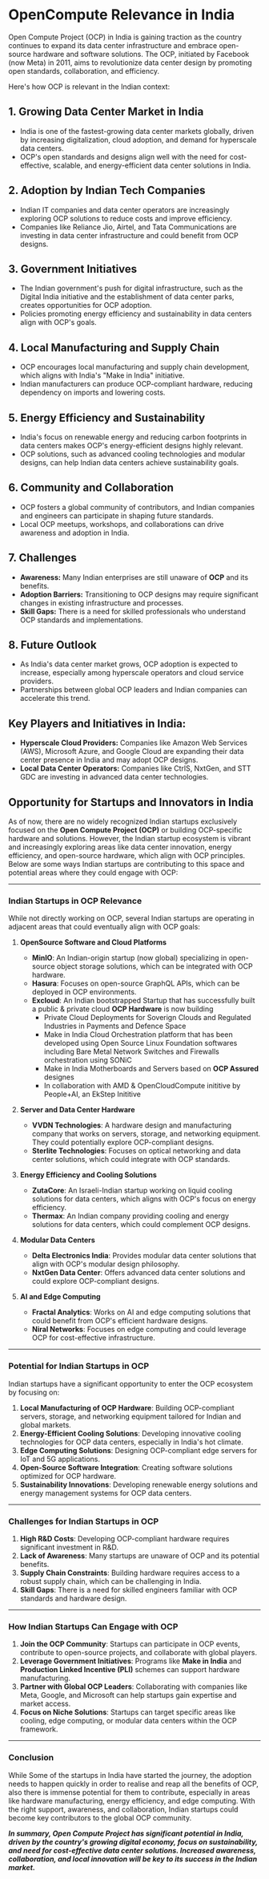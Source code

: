 # OpenCompute Relevance in India

Open Compute Project (OCP) in India is gaining traction as the country continues to expand its data center infrastructure and embrace open-source hardware and software solutions. 
The OCP, initiated by Facebook (now Meta) in 2011, aims to revolutionize data center design by promoting open standards, collaboration, and efficiency. 

Here's how OCP is relevant in the Indian context:

## 1. **Growing Data Center Market in India**
   - India is one of the fastest-growing data center markets globally, driven by increasing digitalization, cloud adoption, and demand for hyperscale data centers.
   - OCP's open standards and designs align well with the need for cost-effective, scalable, and energy-efficient data center solutions in India.

## 2. **Adoption by Indian Tech Companies**
   - Indian IT companies and data center operators are increasingly exploring OCP solutions to reduce costs and improve efficiency.
   - Companies like Reliance Jio, Airtel, and Tata Communications are investing in data center infrastructure and could benefit from OCP designs.

## 3. **Government Initiatives**
   - The Indian government's push for digital infrastructure, such as the Digital India initiative and the establishment of data center parks, creates opportunities for OCP adoption.
   - Policies promoting energy efficiency and sustainability in data centers align with OCP's goals.

## 4. **Local Manufacturing and Supply Chain**
   - OCP encourages local manufacturing and supply chain development, which aligns with India's "Make in India" initiative.
   - Indian manufacturers can produce OCP-compliant hardware, reducing dependency on imports and lowering costs.

## 5. **Energy Efficiency and Sustainability**
   - India's focus on renewable energy and reducing carbon footprints in data centers makes OCP's energy-efficient designs highly relevant.
   - OCP solutions, such as advanced cooling technologies and modular designs, can help Indian data centers achieve sustainability goals.

## 6. **Community and Collaboration**
   - OCP fosters a global community of contributors, and Indian companies and engineers can participate in shaping future standards.
   - Local OCP meetups, workshops, and collaborations can drive awareness and adoption in India.

## 7. **Challenges**
   - **Awareness:** Many Indian enterprises are still unaware of **OCP** and its benefits.
   - **Adoption Barriers:** Transitioning to OCP designs may require significant changes in existing infrastructure and processes.
   - **Skill Gaps:** There is a need for skilled professionals who understand OCP standards and implementations.

## 8. **Future Outlook**
   - As India's data center market grows, OCP adoption is expected to increase, especially among hyperscale operators and cloud service providers.
   - Partnerships between global OCP leaders and Indian companies can accelerate this trend.

## Key Players and Initiatives in India:
   - **Hyperscale Cloud Providers:** Companies like Amazon Web Services (AWS), Microsoft Azure, and Google Cloud are expanding their data center presence in India and may adopt OCP designs.
   - **Local Data Center Operators:** Companies like CtrlS, NxtGen, and STT GDC are investing in advanced data center technologies.

## Opportunity for Startups and Innovators in India
As of now, there are no widely recognized Indian startups exclusively focused on the **Open Compute Project (OCP)** or building OCP-specific hardware and solutions. However, the Indian startup ecosystem is vibrant and increasingly exploring areas like data center innovation, energy efficiency, and open-source hardware, which align with OCP principles. Below are some ways Indian startups are contributing to this space and potential areas where they could engage with OCP:

---

### **Indian Startups in OCP Relevance**
While not directly working on OCP, several Indian startups are operating in adjacent areas that could eventually align with OCP goals:

1. **OpenSource Software and Cloud Platforms**
   - **MinIO**: An Indian-origin startup (now global) specializing in open-source object storage solutions, which can be integrated with OCP hardware.
   - **Hasura**: Focuses on open-source GraphQL APIs, which can be deployed in OCP environments.
   - **Excloud**: An Indian bootstrapped Startup that has successfully built a public & private cloud **OCP Hardware** is now building
     - Private Cloud Deployments for Soverign Clouds and Regulated Industries in Payments and Defence Space
     - Make in India Cloud Orchestration platform that has been developed using Open Source Linux Foundation softwares including Bare Metal Network Switches and Firewalls orchestration using SONiC
     - Make in India Motherboards and Servers based on **OCP Assured** designes
     - In collaboration with AMD & OpenCloudCompute inititive by People+AI, an EkStep Inititive

3. **Server and Data Center Hardware**
   - **VVDN Technologies**: A hardware design and manufacturing company that works on servers, storage, and networking equipment. They could potentially explore OCP-compliant designs.
   - **Sterlite Technologies**: Focuses on optical networking and data center solutions, which could integrate with OCP standards.

4. **Energy Efficiency and Cooling Solutions**
   - **ZutaCore**: An Israeli-Indian startup working on liquid cooling solutions for data centers, which aligns with OCP's focus on energy efficiency.
   - **Thermax**: An Indian company providing cooling and energy solutions for data centers, which could complement OCP designs.

5. **Modular Data Centers**
   - **Delta Electronics India**: Provides modular data center solutions that align with OCP's modular design philosophy.
   - **NxtGen Data Center**: Offers advanced data center solutions and could explore OCP-compliant designs.

6. **AI and Edge Computing**
   - **Fractal Analytics**: Works on AI and edge computing solutions that could benefit from OCP's efficient hardware designs.
   - **Niral Networks**: Focuses on edge computing and could leverage OCP for cost-effective infrastructure.

---

### **Potential for Indian Startups in OCP**
Indian startups have a significant opportunity to enter the OCP ecosystem by focusing on:
1. **Local Manufacturing of OCP Hardware**: Building OCP-compliant servers, storage, and networking equipment tailored for Indian and global markets.
2. **Energy-Efficient Cooling Solutions**: Developing innovative cooling technologies for OCP data centers, especially in India's hot climate.
3. **Edge Computing Solutions**: Designing OCP-compliant edge servers for IoT and 5G applications.
4. **Open-Source Software Integration**: Creating software solutions optimized for OCP hardware.
5. **Sustainability Innovations**: Developing renewable energy solutions and energy management systems for OCP data centers.

---

### **Challenges for Indian Startups in OCP**
1. **High R&D Costs**: Developing OCP-compliant hardware requires significant investment in R&D.
2. **Lack of Awareness**: Many startups are unaware of OCP and its potential benefits.
3. **Supply Chain Constraints**: Building hardware requires access to a robust supply chain, which can be challenging in India.
4. **Skill Gaps**: There is a need for skilled engineers familiar with OCP standards and hardware design.

---

### **How Indian Startups Can Engage with OCP**
1. **Join the OCP Community**: Startups can participate in OCP events, contribute to open-source projects, and collaborate with global players.
2. **Leverage Government Initiatives**: Programs like **Make in India** and **Production Linked Incentive (PLI)** schemes can support hardware manufacturing.
3. **Partner with Global OCP Leaders**: Collaborating with companies like Meta, Google, and Microsoft can help startups gain expertise and market access.
4. **Focus on Niche Solutions**: Startups can target specific areas like cooling, edge computing, or modular data centers within the OCP framework.

---

### **Conclusion**
While Some of the startups in India have started the journey, the adoption needs to happen quickly in order to realise and reap all the benefits of OCP, 
also there is immense potential for them to contribute, especially in areas like hardware manufacturing, energy efficiency, and edge computing. 
With the right support, awareness, and collaboration, Indian startups could become key contributors to the global OCP community.

**_In summary, Open Compute Project has significant potential in India, driven by the country's growing digital economy, focus on sustainability, and need for cost-effective data center solutions. 
Increased awareness, collaboration, and local innovation will be key to its success in the Indian market._**
